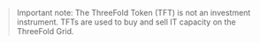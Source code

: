 > Important note: The ThreeFold Token (TFT) is not an investment instrument. TFTs are used to buy and sell IT capacity on the ThreeFold Grid.